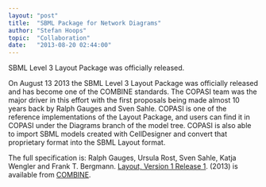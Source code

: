 ```yaml
---
layout: "post"
title:  "SBML Package for Network Diagrams"
author: "Stefan Hoops"
topic:  "Collaboration"
date:   "2013-08-20 02:44:00"
---
```


SBML Level 3 Layout Package was officially released.

On August 13 2013 the SBML Level 3 Layout Package was officially released and has become one of the COMBINE standards. The COPASI team was the major driver in this effort with the first proposals being made almost 10 years back by Ralph Gauges and Sven Sahle. COPASI is one of the reference implementations of the Layout Package, and users can find it in COPASI under the Diagrams branch of the model tree. COPASI is also able to import SBML models created with CellDesigner and convert that proprietary format into the SBML Layout format. 

The full specification is:
Ralph Gauges, Ursula Rost, Sven Sahle, Katja Wengler and Frank T. Bergmann. 
[Layout, Version 1 Release 1](http://identifiers.org/combine.specifications/sbml.level-3.version-1.layout.version-1.release-1). (2013) is  available from [COMBINE](http://co.mbine.org/).


